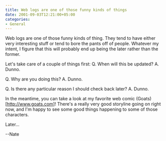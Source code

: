```yaml
---
title: Web logs are one of those funny kinds of things
date: 2001-09-03T12:21:00+05:00
categories:
- General
---
```


Web logs are one of those funny kinds of thing. They tend to have either very interesting stuff or tend to bore the pants off of people. Whatever my intent, I figure that this will probably end up being the later rather than the former.

Let's take care of a couple of things first:
Q. When will this be updated?
A. Dunno.

Q. Why are you doing this?
A. Dunno.

Q. Is there any particular reason I should check back later?
A. Dunno.

In the meantime, you can take a look at my favorite web comic (Goats)[http://www.goats.com]! There's a really very good storyline going on right now, and I'm happy to see some good things happening to some of those characters.

Later...

--Nate